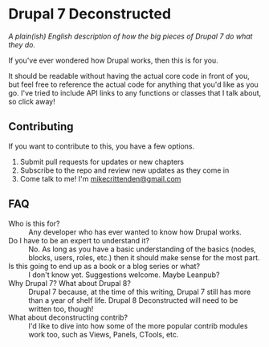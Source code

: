 # Drupal 7 Deconstructed

*A plain(ish) English description of how the big pieces of Drupal 7 do what they do.*

If you've ever wondered how Drupal works, then this is for you.

It should be readable without having the actual core code in front of you, but feel
free to reference the actual code for anything that you'd like as you go. I've tried
to include API links to any functions or classes that I talk about, so click away!

## Contributing

If you want to contribute to this, you have a few options.

1. Submit pull requests for updates or new chapters
2. Subscribe to the repo and review new updates as they come in
3. Come talk to me! I'm mikecrittenden@gmail.com

## FAQ

<dl>
  <dt>Who is this for?</dt>
  <dd>Any developer who has ever wanted to know how Drupal works.</dd>

  <dt>Do I have to be an expert to understand it?</dt>
  <dd>No. As long as you have a basic understanding of the basics (nodes, blocks, users, roles, etc.) then it should make sense for the most part.</dd>

  <dt>Is this going to end up as a book or a blog series or what?</dt>
  <dd>I don't know yet. Suggestions welcome. Maybe Leanpub?</dd>

  <dt>Why Drupal 7? What about Drupal 8?</dt>
  <dd>Drupal 7 because, at the time of this writing, Drupal 7 still has more than a year of shelf life. Drupal 8 Deconstructed will need to be written too, though!</dd>

  <dt>What about deconstructing contrib?</dt>
  <dd>I'd like to dive into how some of the more popular contrib modules work too, such as Views, Panels, CTools, etc.</dd>
</dl>
